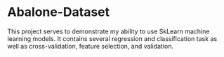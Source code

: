 # Abalone-Dataset
This project serves to demonstrate my ability to use SkLearn machine learning models. It contains several regression and classification task as well as cross-validation, feature selection, and validation.
